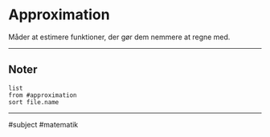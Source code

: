 # Approximation
Måder at estimere funktioner, der gør dem nemmere at regne med.

---

## Noter
```dataview
list
from #approximation  
sort file.name
```

---
#subject #matematik 